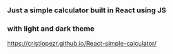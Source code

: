 ### Just a simple calculator built in React using JS

### with light and dark theme

https://cristlopezr.github.io/React-simple-calculator/
